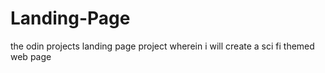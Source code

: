 # Landing-Page

the odin projects landing page project wherein i will create a sci fi themed web page
